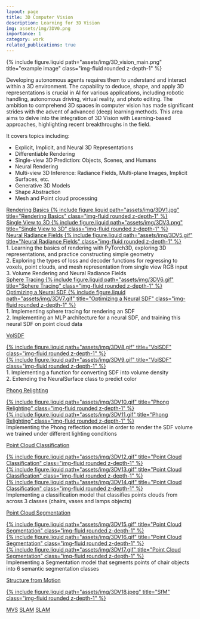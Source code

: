 ```yaml
---
layout: page
title: 3D Computer Vision
description: Learning for 3D Vision
img: assets/img/3DV0.png
importance: 1
category: work
related_publications: true
---
```

<div class="row">
    <div class="col-sm mt-3 mt-md-0">
        {% include figure.liquid path="assets/img/3D_vision_main.png" title="example image" class="img-fluid rounded z-depth-1" %}
    </div>
</div>

Developing autonomous agents requires them to understand and interact within a 3D environment. The capability to deduce, shape, and apply 3D representations is crucial in AI for various applications, including robotic handling, autonomous driving, virtual reality, and photo editing. The ambition to comprehend 3D spaces in computer vision has made significant strides with the advent of advanced (deep) learning methods. This area aims to delve into the integration of 3D Vision with Learning-based approaches, highlighting recent breakthroughs in the field.

It covers topics including:
- Explicit, Implicit, and Neural 3D Representations	
- Differentiable Rendering
- Single-view 3D Prediction: Objects, Scenes, and Humans	
- Neural Rendering
- Multi-view 3D Inference: Radiance Fields, Multi-plane Images, Implicit Surfaces, etc.
- Generative 3D Models	
- Shape Abstraction	
- Mesh and Point cloud processing


<div class="row">
    <div class="row justify-content-center">
        <div class="col-sm mt-3 mt-md-0"><a href="https://github.com/omkarchittar/PyTorch3D_Rendering_Basics">Rendering Basics
            {% include figure.liquid path="assets/img/3DV1.jpg" title="Rendering Basics" class="img-fluid rounded z-depth-1" %}</a>
        </div>
        <div class="col-sm mt-3 mt-md-0"><a href="https://github.com/omkarchittar/Single_View_to_3D">Single View to 3D
            {% include figure.liquid path="assets/img/3DV3.png" title="Single View to 3D" class="img-fluid rounded z-depth-1" %}</a>
        </div>
        <div class="col-sm mt-3 mt-md-0"><a href="https://github.com/omkarchittar/Neural_Radiance_Fields">Neural Radiance Fields
            {% include figure.liquid path="assets/img/3DV5.gif" title="Neural Radiance Fields" class="img-fluid rounded z-depth-1" %}</a>
        </div>
    </div>
</div>

<div class="caption">
    1. Learning the basics of rendering with PyTorch3D, exploring 3D representations, and practice constructing simple geometry <br>
    2. Exploring the types of loss and decoder functions for regressing to voxels, point clouds, and mesh representation from single view RGB input <br>
    3. Volume Rendering and Neural Radiance Fields <br>
</div>

<div class="container">
    <div class="row">
        <div class="col"><a href="https://github.com/omkarchittar/Neural_Surfaces">Sphere Tracing
                {% include figure.liquid path="assets/img/3DV6.gif" title="Sphere Tracing" class="img-fluid rounded z-depth-1" %}</a>
        </div>
        <div class="col"><a href="https://github.com/omkarchittar/Neural_Surfaces">Optimizing a Neural SDF
                {% include figure.liquid path="assets/img/3DV7.gif" title="Optimizing a Neural SDF" class="img-fluid rounded z-depth-1" %}</a>
        </div>
    </div>
</div>

<div class="caption">
    1. Implementing sphere tracing for rendering an SDF <br>
    2. Implementing an MLP architecture for a neural SDF, and training this neural SDF on point cloud data
</div>

<a href="https://github.com/omkarchittar/Neural_Surfaces">VolSDF</a>
<div class="container">
    <div class="row">
        <div class="col"><a href="https://github.com/omkarchittar/Neural_Surfaces">
                {% include figure.liquid path="assets/img/3DV8.gif" title="VolSDF" class="img-fluid rounded z-depth-1" %}</a>
        </div>
        <div class="col"><a href="https://github.com/omkarchittar/Neural_Surfaces">
                {% include figure.liquid path="assets/img/3DV9.gif" title="VolSDF" class="img-fluid rounded z-depth-1" %}</a>
        </div>
    </div>
</div>

<div class="caption">
    1. Implementing a function for converting SDF into volume density<br>
    2. Extending the NeuralSurface class to predict color

</div>


<a href="https://github.com/omkarchittar/Neural_Surfaces">Phong Relighting</a>
<div class="container">
    <div class="row">
        <div class="col"><a href="https://github.com/omkarchittar/Neural_Surfaces">
                {% include figure.liquid path="assets/img/3DV10.gif" title="Phong Relighting" class="img-fluid rounded z-depth-1" %}</a>
        </div>
        <div class="col"><a href="https://github.com/omkarchittar/Neural_Surfaces">
                {% include figure.liquid path="assets/img/3DV11.gif" title="Phong Relighting" class="img-fluid rounded z-depth-1" %}</a>
        </div>
    </div>
</div>

<div class="caption">
    Implementing the Phong reflection model in order to render the SDF volume we trained under different lighting conditions
</div>

<a href="https://github.com/omkarchittar/PointCloud_Classification_and_Segmentation">Point Cloud Classification</a>
<div class="container">
    <div class="row">
        <div class="col"><a href="https://github.com/omkarchittar/PointCloud_Classification_and_Segmentation">
                {% include figure.liquid path="assets/img/3DV12.gif" title="Point Cloud Classification" class="img-fluid rounded z-depth-1" %}</a>
        </div>
        <div class="col"><a href="https://github.com/omkarchittar/PointCloud_Classification_and_Segmentation">
                {% include figure.liquid path="assets/img/3DV13.gif" title="Point Cloud Classification" class="img-fluid rounded z-depth-1" %}</a>
        </div>
        <div class="col"><a href="https://github.com/omkarchittar/PointCloud_Classification_and_Segmentation">
                {% include figure.liquid path="assets/img/3DV14.gif" title="Point Cloud Classification" class="img-fluid rounded z-depth-1" %}</a>
        </div>
    </div>
</div>

<div class="caption">
    Implementing a classification model that classifies points clouds from across 3 classes (chairs, vases and lamps objects)
</div>

<a href="https://github.com/omkarchittar/PointCloud_Classification_and_Segmentation">Point Cloud Segmentation</a>
<div class="container">
    <div class="row">
        <div class="col"><a href="https://github.com/omkarchittar/PointCloud_Classification_and_Segmentation">
                {% include figure.liquid path="assets/img/3DV15.gif" title="Point Cloud Segmentation" class="img-fluid rounded z-depth-1" %}</a>
        </div>
        <div class="col"><a href="https://github.com/omkarchittar/PointCloud_Classification_and_Segmentation">
                {% include figure.liquid path="assets/img/3DV16.gif" title="Point Cloud Segmentation" class="img-fluid rounded z-depth-1" %}</a>
        </div>
        <div class="col"><a href="https://github.com/omkarchittar/PointCloud_Classification_and_Segmentation">
                {% include figure.liquid path="assets/img/3DV17.gif" title="Point Cloud Segmentation" class="img-fluid rounded z-depth-1" %}</a>
        </div>
    </div>
</div>

<div class="caption">
    Implementing a Segmentation model that segments points of chair objects into 6 semantic segmentation classes
</div>

<a href="https://github.com/omkarchittar/Structure_from_Motion">Structure from Motion</a>
<div class="row">
    <div class="col-sm mt-3 mt-md-0"><a href="https://github.com/omkarchittar/Structure_from_Motion">
        {% include figure.liquid path="assets/img/3DV18.jpeg" title="SfM" class="img-fluid rounded z-depth-1" %}</a>
    </div>
</div>


[MVS](https://github.com/walsvid/Awesome-MVS?tab=readme-ov-file#early)
[SLAM](https://github.com/kanster/awesome-slam)
[SLAM](https://github.com/SilenceOverflow/Awesome-SLAM)



